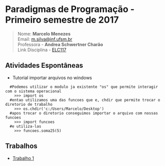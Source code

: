 # Paradigmas de Programação - Primeiro semestre de 2017

>Nome: **Marcelo Menezes**<br>
>Email: m.silva@inf.ufsm.br<br>
>Professora - **Andrea Schwertner Charão**<br>
>Link Disciplina - [ELC117](https://github.com/AndreaInfUFSM/elc117-2017a)



## Atividades Espontâneas
- Tutorial importar arquivos no windows
```
  #Podemos utilizar o modulo ja existente "os" que permite interagir com o sistema operacional
    >>> import os
  #entao utilizamos uma das funcoes que e, chdir que permite trocar o diretorio de trabalho
    >>> os.chdir('c:/Users/Marcelo/Desktop')
  #apos trocar o diretorio conseguimos importar o arquivo com nossas funcoes
    >>> import funcoes
  #e utiliza-las
    >>> funcoes.soma25(5)
```
## Trabalhos
- [Trabalho 1](https://github.com/m3nezes/paradigmas/blob/master/t1/trabalho1.py)
<br>
